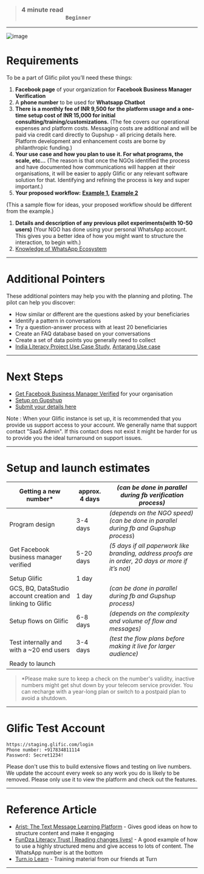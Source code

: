 > ### **4 minute read &nbsp; &nbsp; &nbsp; &nbsp; &nbsp; &nbsp; &nbsp; &nbsp; &nbsp; &nbsp; &nbsp; &nbsp; &nbsp; &nbsp; &nbsp; &nbsp; &nbsp; &nbsp; &nbsp; &nbsp; &nbsp; &nbsp; &nbsp; &nbsp; &nbsp; &nbsp; &nbsp; &nbsp; &nbsp; &nbsp; &nbsp; &nbsp; &nbsp; &nbsp; &nbsp; &nbsp; &nbsp; &nbsp; &nbsp; &nbsp; &nbsp; &nbsp; &nbsp; &nbsp; &nbsp; &nbsp; &nbsp; &nbsp; &nbsp; &nbsp; &nbsp; &nbsp; &nbsp; &nbsp; &nbsp; &nbsp; &nbsp; &nbsp; &nbsp; &nbsp; `Beginner`**

___
![image](https://user-images.githubusercontent.com/32592458/212236384-09147af2-3acf-45b0-a644-4aa090bdda1e.png)

# Requirements
To be a part of Glific pilot you’ll need these things:

1. **Facebook page** of your organization for **Facebook Business Manager Verification**
1. A **phone number** to be used for **Whatsapp Chatbot**
1. **There is a monthly fee of INR 9,500 for the platform usage and a one-time setup cost of INR 15,000 for initial consulting/training/customizations.** 
(The fee  covers our operational expenses and platform costs. Messaging costs are additional and will be paid via credit card directly to Gupshup - all pricing details here.  Platform development and enhancement costs are borne by philanthropic funding.)
1. **Your use case and how you plan to use it. For what programs, the scale, etc…**
(The reason is that once the NGOs identified the process and have documented how communications will happen at their organisations, it will be easier to apply Glific or any relevant software solution for that. Identifying and refining the process is key and super important.)  
1. **Your proposed workflow:** [**Example 1**](https://docs.google.com/document/d/1jQcSOLfASa_RR7f_JlZd7WT2INaSC9tTQCNdWI_EOOw/edit)**,** [**Example 2**](https://docs.google.com/document/d/1WxIWityZm3rEuQKM5m2U81gA7EhNgKrj/edit)

(This a sample flow for ideas, your proposed workflow should be different from the example.)
1. **Details and description of any previous pilot experiments(with 10-50 users)** 
(Your NGO has done using your personal WhatsApp account.  This gives you a better idea of how you might want to structure the interaction, to begin with.)
1. [Knowledge of WhatsApp Ecosystem](https://glific.org/7-things-you-must-know-about-using-whatsapp-chatbot/ )
___
# Additional Pointers

These additional pointers may help you with the planning and piloting. The pilot can help you discover:

- How similar or different are the questions asked by your beneficiaries
- Identify a pattern in conversations
- Try a question-answer process with at least 20 beneficiaries
- Create an FAQ database based on your conversations
- Create a set of data points you generally need to collect
- [India Literacy Project Use Case Study](https://docs.google.com/document/d/1YnCnzfjxwPfOirJSgTE6_BQxkTpPKxbP_hP_6zXkNFY/edit), [Antarang Use case](https://docs.google.com/document/d/1jQcSOLfASa_RR7f_JlZd7WT2INaSC9tTQCNdWI_EOOw/edit?ts=5fe42228)
___
# Next Steps

- [Get Facebook Business Manager Verified](https://glific.github.io/docs/docs/Onboarding/Facebook%20Verification%20Process%20for%20WhatsApp%20Business%20API) for your organisation
- [Setup on Gupshup](https://glific.github.io/docs/docs/Onboarding/Setup%20an%20organisation%20on%20GupShup/)
- [Submit your details here](https://glific.github.io/docs/docs/Onboarding/Onboarding%20Form%20Fill%20Up)  

Note : When your Glific instance is set up, it is recommended that you provide us support access to your account. We generally name that support contact &quot;SaaS Admin&quot;. If this contact does not exist it might be harder for us to provide you the ideal turnaround on support issues.
___
# Setup and launch estimates

| Getting a new number* | approx.     4 days | _(can be done in parallel during fb verification process)_ |
| --- | --- | --- |
| Program design | 3-4 days  | _(depends on the NGO speed)                     (can be done in parallel during fb and Gupshup process_) |
| Get Facebook business manager verified | 5-20 days | _(5 days if all paperwork like branding, address proofs are in order, 20 days or more if it’s not)_ |
| Setup Glific | 1 day |  |
| GCS, BQ, DataStudio account creation and linking to Glific | 1 day | _(can be done in parallel during fb and Gupshup process)_ |
| Setup flows on Glific | 6-8 days | _(depends on the complexity and volume of flow and messages)_ |
| Test internally and with a ~20 end users | 3-4 days | _(test the flow plans before making it live for larger audience)_ |
| Ready to launch |  |  |

> *Please make sure to keep a check on the number&#39;s validity, inactive numbers might get shut down by your telecom service provider. You can recharge with a year-long plan or switch to a postpaid plan to avoid a shutdown.
___
# Glific Test Account

```
https://staging.glific.com/login
Phone number: +917834811114
Password: Secret1234!
```

Please don&#39;t use this to build extensive flows and testing on live numbers. We update the account every week so any work you do is likely to be removed. Please only use it to view the platform and check out the features.

___

# Reference Article

- [Arist: The Text Message Learning Platform](https://www.arist.co) - Gives good ideas on how to structure content and make it engaging
- [FunDza Literacy Trust | Reading changes lives!](http://www.fundza.co.za) - A good example of how to use a highly structured menu and give access to lots of content. The WhatsApp number is at the bottom
- [Turn.io Learn](https://learn.turn.io) - Training material from our friends at Turn

___

